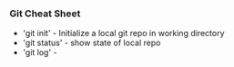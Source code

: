 ### Git Cheat Sheet

* 'git init' - Initialize a local git repo in working directory
* 'git status' - show state of local repo
* 'git log' - 
